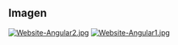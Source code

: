 ## Imagen

[![Website-Angular2.jpg](https://i.postimg.cc/QMWygChp/Website-Angular2.jpg)](https://postimg.cc/t1pkpX1T)
[![Website-Angular1.jpg](https://i.postimg.cc/WbXCTx5J/Website-Angular1.jpg)](https://postimg.cc/0bKcCXR8)

